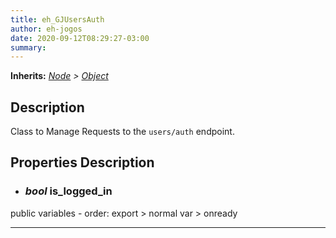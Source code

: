 ```yaml
---  
title: eh_GJUsersAuth  
author: eh-jogos  
date: 2020-09-12T08:29:27-03:00  
summary:   
---  
```

**Inherits:** _[Node](https://docs.godotengine.org/en/stable/classes/class_node.html) > [Object](https://docs.godotengine.org/en/stable/classes/class_object.html)_  
## Description  
 Class to Manage Requests to the `users/auth` endpoint.

## Properties Description  

- ### _bool_ is_logged_in  
 public variables - order: export > normal var > onready 
  
---------
